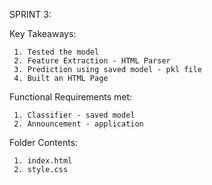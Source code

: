 SPRINT 3:

Key Takeaways: 
     
     1. Tested the model
     2. Feature Extraction - HTML Parser
     3. Prediction using saved model - pkl file
     4. Built an HTML Page
     
     
Functional Requirements met: 
 
     1. Classifier - saved model
     2. Announcement - application 

Folder Contents:

     1. index.html
     2. style.css
